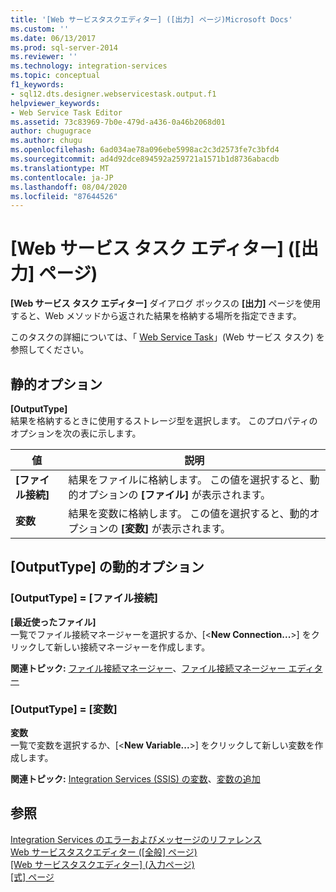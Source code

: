 ```yaml
---
title: '[Web サービスタスクエディター] ([出力] ページ)Microsoft Docs'
ms.custom: ''
ms.date: 06/13/2017
ms.prod: sql-server-2014
ms.reviewer: ''
ms.technology: integration-services
ms.topic: conceptual
f1_keywords:
- sql12.dts.designer.webservicestask.output.f1
helpviewer_keywords:
- Web Service Task Editor
ms.assetid: 73c83969-7b0e-479d-a436-0a46b2068d01
author: chugugrace
ms.author: chugu
ms.openlocfilehash: 6ad034ae78a096ebe5998ac2c3d2573fe7c3bfd4
ms.sourcegitcommit: ad4d92dce894592a259721a1571b1d8736abacdb
ms.translationtype: MT
ms.contentlocale: ja-JP
ms.lasthandoff: 08/04/2020
ms.locfileid: "87644526"
---
```

# <a name="web-service-task-editor-output-page"></a>[Web サービス タスク エディター] ([出力] ページ)
  **[Web サービス タスク エディター]** ダイアログ ボックスの **[出力]** ページを使用すると、Web メソッドから返された結果を格納する場所を指定できます。  
  
 このタスクの詳細については、「 [Web Service Task](control-flow/web-service-task.md)」(Web サービス タスク) を参照してください。  
  
## <a name="static-options"></a>静的オプション  
 **[OutputType]**  
 結果を格納するときに使用するストレージ型を選択します。 このプロパティのオプションを次の表に示します。  
  
|値|説明|  
|-----------|-----------------|  
|**[ファイル接続]**|結果をファイルに格納します。 この値を選択すると、動的オプションの **[ファイル]** が表示されます。|  
|**変数**|結果を変数に格納します。 この値を選択すると、動的オプションの **[変数]** が表示されます。|  
  
## <a name="outputtype-dynamic-options"></a>[OutputType] の動的オプション  
  
### <a name="outputtype--file-connection"></a>[OutputType] = [ファイル接続]  
 **[最近使ったファイル]**  
 一覧でファイル接続マネージャーを選択するか、[\<**New Connection...**>] をクリックして新しい接続マネージャーを作成します。  
  
 **関連トピック:** [ファイル接続マネージャー](connection-manager/file-connection-manager.md)、[ファイル接続マネージャー エディター](../../2014/integration-services/file-connection-manager-editor.md)  
  
### <a name="outputtype--variable"></a>[OutputType] = [変数]  
 **変数**  
 一覧で変数を選択するか、[\<**New Variable...**>] をクリックして新しい変数を作成します。  
  
 **関連トピック:** [Integration Services &#40;SSIS&#41; の変数](integration-services-ssis-variables.md)、[変数の追加](../../2014/integration-services/add-variable.md)  
  
## <a name="see-also"></a>参照  
 [Integration Services のエラーおよびメッセージのリファレンス](../../2014/integration-services/integration-services-error-and-message-reference.md)   
 [Web サービスタスクエディター &#40;[全般] ページ&#41;](general-page-of-integration-services-designers-options.md)   
 [[Web サービスタスクエディター] &#40;入力ページ&#41;](../../2014/integration-services/web-service-task-editor-input-page.md)   
 [[式] ページ](expressions/expressions-page.md)  
  
  
